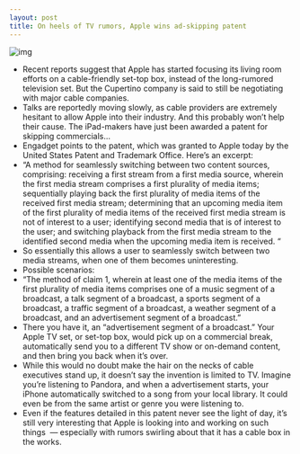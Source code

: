 ```yaml
---
layout: post
title: On heels of TV rumors, Apple wins ad-skipping patent
---
```

![img](http://media.idownloadblog.com/wp-content/uploads/2012/08/apple-tv-ui.png)
* Recent reports suggest that Apple has started focusing its living room efforts on a cable-friendly set-top box, instead of the long-rumored television set. But the Cupertino company is said to still be negotiating with major cable companies.
* Talks are reportedly moving slowly, as cable providers are extremely hesitant to allow Apple into their industry. And this probably won’t help their cause. The iPad-makers have just been awarded a patent for skipping commercials…
* Engadget points to the patent, which was granted to Apple today by the United States Patent and Trademark Office. Here’s an excerpt:
* “A method for seamlessly switching between two content sources, comprising: receiving a first stream from a first media source, wherein the first media stream comprises a first plurality of media items; sequentially playing back the first plurality of media items of the received first media stream; determining that an upcoming media item of the first plurality of media items of the received first media stream is not of interest to a user; identifying second media that is of interest to the user; and switching playback from the first media stream to the identified second media when the upcoming media item is received. “
* So essentially this allows a user to seamlessly switch between two media streams, when one of them becomes uninteresting.
* Possible scenarios:
* “The method of claim 1, wherein at least one of the media items of the first plurality of media items comprises one of a music segment of a broadcast, a talk segment of a broadcast, a sports segment of a broadcast, a traffic segment of a broadcast, a weather segment of a broadcast, and an advertisement segment of a broadcast.”
* There you have it, an “advertisement segment of a broadcast.” Your Apple TV set, or set-top box, would pick up on a commercial break, automatically send you to a different TV show or on-demand content, and then bring you back when it’s over.
* While this would no doubt make the hair on the necks of cable executives stand up, it doesn’t say the invention is limited to TV. Imagine you’re listening to Pandora, and when a advertisement starts, your iPhone automatically switched to a song from your local library. It could even be from the same artist or genre you were listening to.
* Even if the features detailed in this patent never see the light of day, it’s still very interesting that Apple is looking into and working on such things  — especially with rumors swirling about that it has a cable box in the works.

